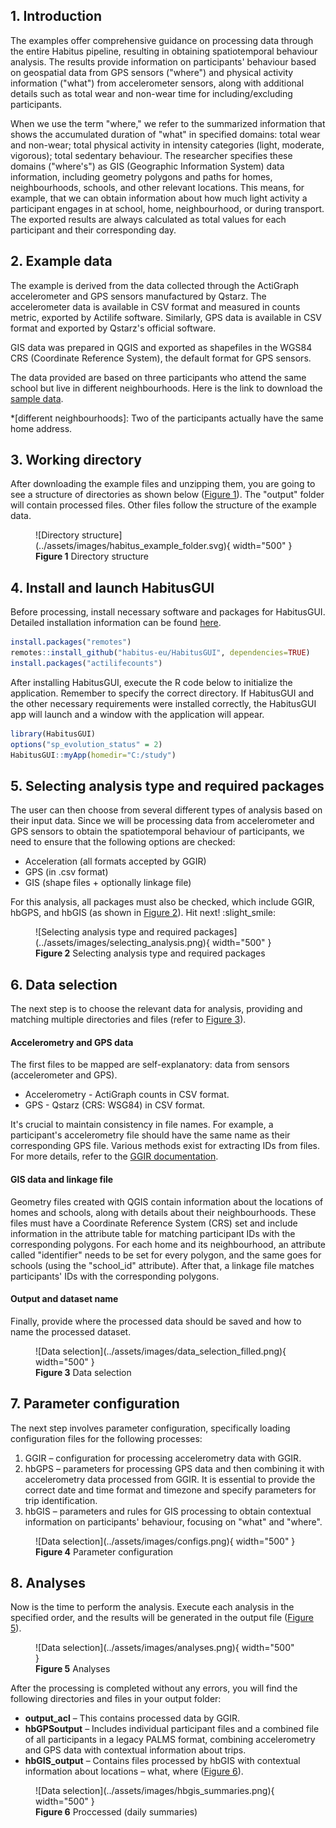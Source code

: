 

## 1. Introduction

The examples offer comprehensive guidance on processing data through the entire Habitus pipeline, resulting in obtaining spatiotemporal behaviour analysis. The results provide information on participants' behaviour based on geospatial data from GPS sensors ("where") and physical activity information ("what") from accelerometer sensors, along with additional details such as total wear and non-wear time for including/excluding participants.

When we use the term "where," we refer to the summarized information that shows the accumulated duration of "what" in specified domains:
total wear and non-wear;
total physical activity in intensity categories (light, moderate, vigorous);
total sedentary behaviour.
The researcher specifies these domains ("where's") as GIS (Geographic Information System) data information, including geometry polygons and paths for homes, neighbourhoods, schools, and other relevant locations. This means, for example, that we can obtain information about how much light activity a participant engages in at school, home, neighbourhood, or during transport. The exported results are always calculated as total values for each participant and their corresponding day.

## 2. Example data

The example is derived from the data collected through the ActiGraph accelerometer and GPS sensors manufactured by Qstarz. The accelerometer data is available in CSV format and measured in counts metric, exported by Actilife software. Similarly, GPS data is available in CSV format and exported by Qstarz's official software.

GIS data was prepared in QGIS and exported as shapefiles in the WGS84 CRS (Coordinate Reference System), the default format for GPS sensors.

The data provided are based on three participants who attend the same school but live in different neighbourhoods. Here is the link to download the [sample data](../assets/example.zip).

*[different neighbourhoods]: Two of the participants actually have the same home address.

## 3. Working directory

After downloading the example files and unzipping them, you are going to see a structure of directories as shown below ([Figure 1](#figure-1)). The "output" folder will contain processed files. Other files follow the structure of the example data.

<figure markdown="span" id="figure-1">
  ![Directory structure](../assets/images/habitus_example_folder.svg){ width="500" }
  <figcaption><strong>Figure 1</strong> Directory structure</figcaption>
</figure>

## 4. Install and launch HabitusGUI

Before processing, install necessary software and packages for HabitusGUI. Detailed installation information can be found [here](../gui/index.md).

``` r
install.packages("remotes")
remotes::install_github("habitus-eu/HabitusGUI", dependencies=TRUE)
install.packages("actilifecounts")
```

After installing HabitusGUI, execute the R code below to initialize the application. Remember to specify the correct directory. If HabitusGUI and the other necessary requirements were installed correctly, the HabitusGUI app will launch and a window with the application will appear.

``` r
library(HabitusGUI)
options("sp_evolution_status" = 2)
HabitusGUI::myApp(homedir="C:/study")
```

## 5. Selecting analysis type and required packages
 The user can then choose from several different types of analysis based on their input data. Since we will be processing data from accelerometer and GPS sensors to obtain the spatiotemporal behaviour of participants, we need to ensure that the following options are checked:

 - Acceleration (all formats accepted by GGIR)
 - GPS (in .csv format)
 - GIS (shape files + optionally linkage file)
 
 For this analysis, all packages must also be checked, which include GGIR, hbGPS, and hbGIS (as shown in [Figure 2](#figure-2)). Hit next! :slight_smile:


<figure markdown="span" id="figure-2">
  ![Selecting analysis type and required packages](../assets/images/selecting_analysis.png){ width="500" }
  <figcaption><strong>Figure 2</strong> Selecting analysis type and required packages</figcaption>
</figure>

## 6. Data selection
The next step is to choose the relevant data for analysis, providing and matching multiple directories and files (refer to [Figure 3](#figure-3)).

#### Accelerometry and GPS data
The first files to be mapped are self-explanatory: data from sensors (accelerometer and GPS).

- Accelerometry - ActiGraph counts in CSV format.
- GPS - Qstarz (CRS: WSG84) in CSV format.

It's crucial to maintain consistency in file names. For example, a participant's accelerometry file should have the same name as their corresponding GPS file. Various methods exist for extracting IDs from files. For more details, refer to the [GGIR documentation](https://wadpac.github.io/GGIR/reference/GGIR.html).

#### GIS data and linkage file
Geometry files created with QGIS contain information about the locations of homes and schools, along with details about their neighbourhoods. These files must have a Coordinate Reference System (CRS) set and include information in the attribute table for matching participant IDs with the corresponding polygons. For each home and its neighbourhood, an attribute called "identifier" needs to be set for every polygon, and the same goes for schools (using the "school_id" attribute). After that, a linkage file matches participants' IDs with the corresponding polygons.

#### Output and dataset name
Finally, provide where the processed data should be saved and how to name the processed dataset.


<figure markdown="span" id="figure-3">
  ![Data selection](../assets/images/data_selection_filled.png){ width="500" }
  <figcaption><strong>Figure 3</strong> Data selection</figcaption>
</figure>

## 7. Parameter configuration
The next step involves parameter configuration, specifically loading configuration files for the following processes:

1. GGIR – configuration for processing accelerometry data with GGIR.
2. hbGPS – parameters for processing GPS data and then combining it with accelerometry data processed from GGIR. It is essential to provide the correct date and time format and timezone and specify parameters for trip identification.
3. hbGIS – parameters and rules for GIS processing to obtain contextual information on participants' behaviour, focusing on "what" and "where".


<figure markdown="span" id="figure-4">
  ![Data selection](../assets/images/configs.png){ width="500" }
  <figcaption><strong>Figure 4</strong> Parameter configuration</figcaption>
</figure>

## 8. Analyses
Now is the time to perform the analysis. Execute each analysis in the specified order, and the results will be generated in the output file ([Figure 5](#figure-5)).

<figure markdown="span" id="figure-5">
  ![Data selection](../assets/images/analyses.png){ width="500" }
  <figcaption><strong>Figure 5</strong> Analyses</figcaption>
</figure>

After the processing is completed without any errors, you will find the following directories and files in your output folder:

- **output_acl** – This contains processed data by GGIR.
- **hbGPSoutput** – Includes individual participant files and a combined file of all participants in a legacy PALMS format, combining accelerometry and GPS data with contextual information about trips.
- **hbGIS_output** – Contains files processed by hbGIS with contextual information about locations – what, where ([Figure 6](#figure-6)).

<figure markdown="span" id="figure-6">
  ![Data selection](../assets/images/hbgis_summaries.png){ width="500" }
  <figcaption><strong>Figure 6</strong> Proccessed (daily summaries)</figcaption>
</figure>